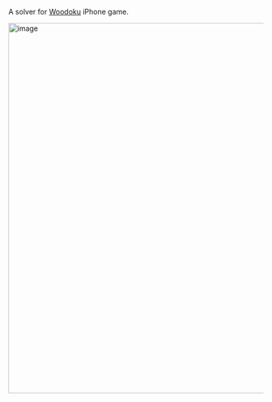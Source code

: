 A solver for [Woodoku](https://apps.apple.com/us/app/woodoku/id1496354836) iPhone game.

<img width="731" alt="image" src="https://user-images.githubusercontent.com/2836129/202759285-e2248781-1e79-45bc-b121-1e0378d2ab53.png">

